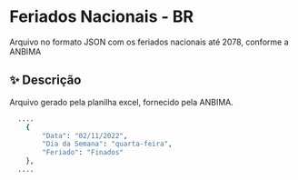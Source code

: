 # Feriados Nacionais - BR
Arquivo no formato JSON com os feriados nacionais até 2078, conforme a ANBIMA


## ✨ Descrição
Arquivo gerado pela planilha excel, fornecido pela ANBIMA.

```bash
  ....
	{
		"Data": "02/11/2022",
		"Dia da Semana": "quarta-feira",
		"Feriado": "Finados"
	},
  ....
```
